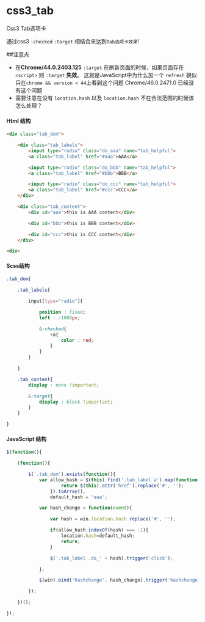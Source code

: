 # css3_tab
Css3 Tab选项卡

 通过css3 `:checked` `:target` 相结合来达到`Tab选项卡效果`!


##注意点

*  在**Chrome/44.0.2403.125** `:target` 在刷新页面的时候，如果页面存在 `<script>`  则 `:target` **失效**。 这就是JavaScript中为什么加一个 `refresh`  貌似只在`chrome && version < 44`上看到这个问题  Chrome/46.0.2471.0  已经没有这个问题
*  需要注意在没有 `location.hash` 以及 `location.hash` 不在合法范围的时候该怎么处理？

#### Html 结构
``` html
<div class="tab_dom">

	<div class="tab_labels">
		<input type="radio" class="do_aaa" name="tab_helpful">
		<a class="tab_label" href="#aaa">AAA</a>

		<input type="radio" class="do_bbb" name="tab_helpful">
		<a class="tab_label" href="#bbb">BBB</a>

		<input type="radio" class="do_ccc" name="tab_helpful">
		<a class="tab_label" href="#ccc">CCC</a>
	</div>

	<div class="tab_content">
		<div id="aaa">this is AAA content</div>

		<div id="bbb">this is BBB content</div>

		<div id="ccc">this is CCC content</div>
	</div>

<div>
```

#### Scss结构
``` scss
.tab_dom{

	.tab_labels{

		input[type="radio"]{

			position : fixed;
			left : -1000px;

			&:checked{
				+a{
					color : red;
				}
			}
		}

	}

	.tab_content{
		display : none !important;

		&:target{
			display : block !important;
		}
	}

}
```

#### JavaScript 结构
``` javascript
$(function(){

	(function(){

		$('.tab_dom').exists(function(){
			var allow_hash = $(this).find('.tab_label a').map(function(){
					return $(this).attr('href').replace('#', '');
				}).toArray(),
				default_hash = 'aaa';

			var hash_change = function(event){

				var hash = win.location.hash.replace('#', '');

				if(allow_hash.indexOf(hash) === -1){
					location.hash=default_hash;
					return;
				}

				$('.tab_label .do_' + hash).trigger('click');

			};

			$(win).bind('hashchange', hash_change).trigger('hashchange');

		});

	})();

});
```
